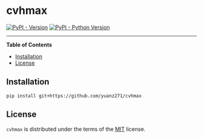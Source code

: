 # cvhmax

[![PyPI - Version](https://img.shields.io/pypi/v/cvhmax.svg)](https://pypi.org/project/cvhmax)
[![PyPI - Python Version](https://img.shields.io/pypi/pyversions/cvhmax.svg)](https://pypi.org/project/cvhmax)

-----

**Table of Contents**

- [Installation](#installation)
- [License](#license)

## Installation

```console
pip install git+https://github.com/yuanz271/cvhmax
```

## License

`cvhmax` is distributed under the terms of the [MIT](https://spdx.org/licenses/MIT.html) license.
